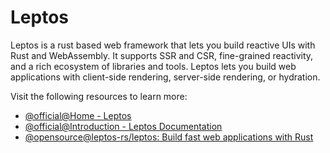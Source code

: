 # Leptos

Leptos is a rust based web framework that lets you build reactive UIs with Rust and WebAssembly. It supports SSR and CSR, fine-grained reactivity, and a rich ecosystem of libraries and tools. Leptos lets you build web applications with client-side rendering, server-side rendering, or hydration.

Visit the following resources to learn more:

- [@official@Home - Leptos](https://www.leptos.dev/)
- [@official@Introduction - Leptos Documentation](https://book.leptos.dev/)
- [@opensource@leptos-rs/leptos: Build fast web applications with Rust](https://github.com/leptos-rs/leptos)
